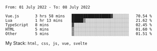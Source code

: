 <!--START_SECTION:waka-->

```text
From: 01 July 2022 - To: 08 July 2022

Vue.js       3 hrs 58 mins   █████████████████▓░░░░░░░   70.54 %
Lua          1 hr 13 mins    █████▒░░░░░░░░░░░░░░░░░░░   21.62 %
TypeScript   8 mins          ▓░░░░░░░░░░░░░░░░░░░░░░░░   02.45 %
HTML         5 mins          ▒░░░░░░░░░░░░░░░░░░░░░░░░   01.60 %
Other        5 mins          ▒░░░░░░░░░░░░░░░░░░░░░░░░   01.51 %
```

<!--END_SECTION:waka-->
My Stack: `html, css, js, vue, svelte`

